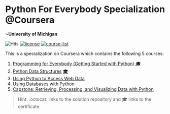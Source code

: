# Python For Everybody Specialization @Coursera
__~University of Michigan__

![Hits](https://hits.seeyoufarm.com/api/count/incr/badge.svg?url=https://github.com/MITU16EE01/python-for-everybody)
[![license](https://img.shields.io/badge/LICENSE-MIT-<COLOR>.svg)](LICENSE)
[![course-list](https://img.shields.io/badge/course-list-1f72ff.svg)](https://github.com/MITU16EE01/Course-list)

This is a specialization on Coursera which contains the following 5 courses:

1. [Programming for Everybody (Getting Started with Python)](https://www.coursera.org/learn/python?specialization=python) [🎓]([https://coursera.org/verify/WDHFGLUUXF29])
1. [Python Data Structures](https://www.coursera.org/learn/python-data?specialization=python) [🎓](https://www.coursera.org/account/accomplishments/certificate/FYDHVYC6F86N)
1. [Using Python to Access Web Data](https://www.coursera.org/learn/python-network-data?specialization=python)
1. [Using Databases with Python](https://www.coursera.org/learn/python-databases?specialization=python)
1. [Capstone: Retrieving, Processing, and Visualizing Data with Python](https://www.coursera.org/learn/python-data-visualization)

> Hint: :octocat: links to the solution repository and 🎓 links to the certificate
